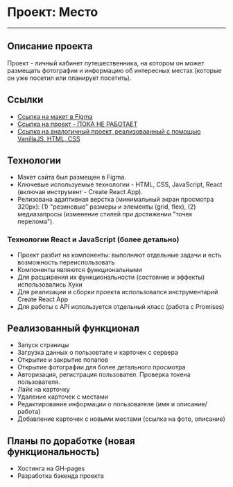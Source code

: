 # Проект: Место
------

## Описание проекта
Проект - личный кабинет путешественника, на котором он может размещать фотографии и информацию об интересных местах (которые он уже посетил или планирует посетить).

## Ссылки
* [Ссылка на макет в Figma](https://www.figma.com/file/2cn9N9jSkmxD84oJik7xL7/JavaScript.-Sprint-4?node-id=0%3A1)
* [Ссылка на проект - ПОКА НЕ РАБОТАЕТ](https://marcell88.github.io/mesto-react/)
* [Ссылка на аналогичный проект, реализоваанный с помощью VanillaJS, HTML, CSS](https://marcell88.github.io/mesto/)

## Технологии
* Макет сайта был размещен в Figma.
* Ключевые используемые технологии - HTML, CSS, JavaScript, React (включая инструмент - Create React App).
* Релизована адаптивная верстка (минимальный экран просмотра 320px): (1) "резиновые" размеры и элементы (grid, flex), (2) медиазапросы (изменение стилей при достижении "точек перелома").

###  Технологии React и JavaScript (более детально)
* Проект разбит на компоненты: выполняют отдельные задачи и есть возможность переиспользовать
* Компоненты являются функциональными
* Для расширения их функциональности (состояние и эффекты) использовались Хуки
* Для реализации и сборки проекта использовался инструментарий Create React App
* Для работы с API используется отдельный класс (работа с Promises)

## Реализованный функционал
* Запуск страницы
* Загрузка данных о пользовтале и карточек с сервера
* Открытие и закрытие попапов
* Открытие фотографии для более детального просмотра
* Авторизация, регистрация пользовател. Проверка токена пользователя.
* Лайк на карточку
* Удаление карточек с местами
* Редактирование информации о пользователе (имя и описание/работа)
* Добавление карточек с новыми местами (ссылка на фото, описание)

## Планы по доработке (новая функциональность)
* Хостинга на GH-pages
* Разработка бэкенда проекта